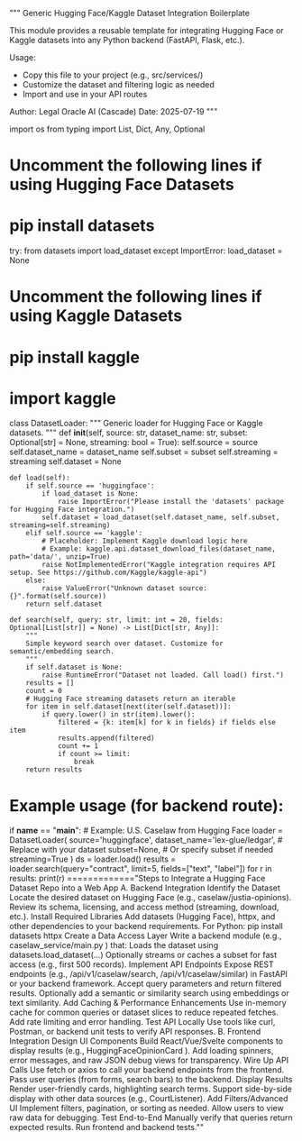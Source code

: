 """
Generic Hugging Face/Kaggle Dataset Integration Boilerplate

This module provides a reusable template for integrating Hugging Face or Kaggle datasets into any Python backend (FastAPI, Flask, etc.).

Usage:
- Copy this file to your project (e.g., src/services/)
- Customize the dataset and filtering logic as needed
- Import and use in your API routes

Author: Legal Oracle AI (Cascade)
Date: 2025-07-19
"""

import os
from typing import List, Dict, Any, Optional

# Uncomment the following lines if using Hugging Face Datasets
# pip install datasets
try:
    from datasets import load_dataset
except ImportError:
    load_dataset = None

# Uncomment the following lines if using Kaggle Datasets
# pip install kaggle
# import kaggle

class DatasetLoader:
    """
    Generic loader for Hugging Face or Kaggle datasets.
    """
    def __init__(self, source: str, dataset_name: str, subset: Optional[str] = None, streaming: bool = True):
        self.source = source
        self.dataset_name = dataset_name
        self.subset = subset
        self.streaming = streaming
        self.dataset = None

    def load(self):
        if self.source == 'huggingface':
            if load_dataset is None:
                raise ImportError("Please install the 'datasets' package for Hugging Face integration.")
            self.dataset = load_dataset(self.dataset_name, self.subset, streaming=self.streaming)
        elif self.source == 'kaggle':
            # Placeholder: Implement Kaggle download logic here
            # Example: kaggle.api.dataset_download_files(dataset_name, path='data/', unzip=True)
            raise NotImplementedError("Kaggle integration requires API setup. See https://github.com/Kaggle/kaggle-api")
        else:
            raise ValueError("Unknown dataset source: {}".format(self.source))
        return self.dataset

    def search(self, query: str, limit: int = 20, fields: Optional[List[str]] = None) -> List[Dict[str, Any]]:
        """
        Simple keyword search over dataset. Customize for semantic/embedding search.
        """
        if self.dataset is None:
            raise RuntimeError("Dataset not loaded. Call load() first.")
        results = []
        count = 0
        # Hugging Face streaming datasets return an iterable
        for item in self.dataset[next(iter(self.dataset))]:
            if query.lower() in str(item).lower():
                filtered = {k: item[k] for k in fields} if fields else item
                results.append(filtered)
                count += 1
                if count >= limit:
                    break
        return results

# Example usage (for backend route):
if __name__ == "__main__":
    # Example: U.S. Caselaw from Hugging Face
    loader = DatasetLoader(
        source='huggingface',
        dataset_name='lex-glue/ledgar',  # Replace with your dataset
        subset=None,  # Or specify subset if needed
        streaming=True
    )
    ds = loader.load()
    results = loader.search(query="contract", limit=5, fields=["text", "label"])
    for r in results:
        print(r)
============="Steps to Integrate a Hugging Face Dataset Repo into a Web App
A. Backend Integration
Identify the Dataset
Locate the desired dataset on Hugging Face (e.g., caselaw/justia-opinions).
Review its schema, licensing, and access method (streaming, download, etc.).
Install Required Libraries
Add datasets (Hugging Face), httpx, and other dependencies to your backend requirements.
For Python: pip install datasets httpx
Create a Data Access Layer
Write a backend module (e.g., 
caselaw_service/main.py
) that:
Loads the dataset using datasets.load_dataset(...)
Optionally streams or caches a subset for fast access (e.g., first 500 records).
Implement API Endpoints
Expose REST endpoints (e.g., /api/v1/caselaw/search, /api/v1/caselaw/similar) in FastAPI or your backend framework.
Accept query parameters and return filtered results.
Optionally add a semantic or similarity search using embeddings or text similarity.
Add Caching & Performance Enhancements
Use in-memory cache for common queries or dataset slices to reduce repeated fetches.
Add rate limiting and error handling.
Test API Locally
Use tools like curl, Postman, or backend unit tests to verify API responses.
B. Frontend Integration
Design UI Components
Build React/Vue/Svelte components to display results (e.g., 
HuggingFaceOpinionCard
).
Add loading spinners, error messages, and raw JSON debug views for transparency.
Wire Up API Calls
Use 
fetch
 or axios to call your backend endpoints from the frontend.
Pass user queries (from forms, search bars) to the backend.
Display Results
Render user-friendly cards, highlighting search terms.
Support side-by-side display with other data sources (e.g., CourtListener).
Add Filters/Advanced UI
Implement filters, pagination, or sorting as needed.
Allow users to view raw data for debugging.
Test End-to-End
Manually verify that queries return expected results.
Run frontend and backend tests.""
